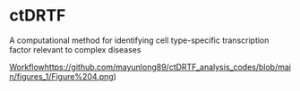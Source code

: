 # ctDRTF
A computational method for identifying cell type-specific transcription factor relevant to complex diseases



[Workflow](https://github.com/mayunlong89/ctDRTF_analysis_codes/blob/main/figures_1/Figure%204.png)https://github.com/mayunlong89/ctDRTF_analysis_codes/blob/main/figures_1/Figure%204.png)
